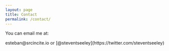 ```yaml
---
layout: page
title: Contact
permalink: /contact/
---
```


<p>You can email me at:</p><p class="cn">esteban@srcincite.io or [@steventseeley](https://twitter.com/steventseeley)</p>
